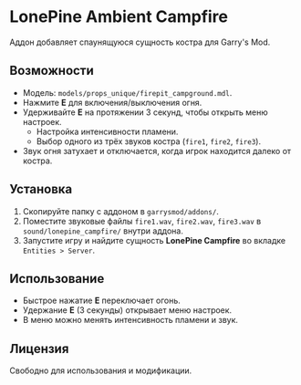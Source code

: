 # LonePine Ambient Campfire

Аддон добавляет спаунящуюся сущность костра для Garry's Mod.

## Возможности

- Модель: `models/props_unique/firepit_campground.mdl`.
- Нажмите **E** для включения/выключения огня.
- Удерживайте **E** на протяжении 3 секунд, чтобы открыть меню настроек.
  - Настройка интенсивности пламени.
  - Выбор одного из трёх звуков костра (`fire1`, `fire2`, `fire3`).
- Звук огня затухает и отключается, когда игрок находится далеко от костра.

## Установка

1. Скопируйте папку с аддоном в `garrysmod/addons/`.
2. Поместите звуковые файлы `fire1.wav`, `fire2.wav`, `fire3.wav` в
   `sound/lonepine_campfire/` внутри аддона.
3. Запустите игру и найдите сущность **LonePine Campfire** во вкладке `Entities > Server`.

## Использование

- Быстрое нажатие **E** переключает огонь.
- Удержание **E** (3 секунды) открывает меню настроек.
- В меню можно менять интенсивность пламени и звук.

## Лицензия

Свободно для использования и модификации.
